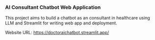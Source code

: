 ###  AI Consultant Chatbot Web Application

This project aims to build a chatbot as an consultant in healthcare using LLM and Streamlit for writing  web app and deployment.

Website URL: https://doctoraichatbot.streamlit.app/ 
 

